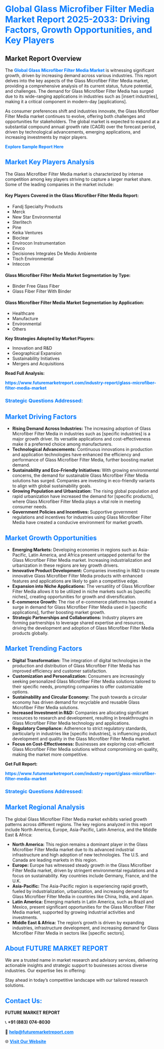 <h1 style="color: #007BFF;">Global Glass Microfiber Filter Media Market Report 2025-2033: Driving Factors, Growth Opportunities, and Key Players</h1>

<section id="overview">
<h2>Market Report Overview</h2>
<p>The <a href="https://www.futuremarketreport.com/industry-report/glass-microfiber-filter-media-market" style="color: #007BFF; text-decoration: none;"><strong>Global Glass Microfiber Filter Media Market</strong></a> is witnessing significant growth, driven by increasing demand across various industries. This report delves into the key aspects of the Glass Microfiber Filter Media market, providing a comprehensive analysis of its current status, future potential, and challenges. The demand for Glass Microfiber Filter Media has surged due to its wide-ranging applications in industries such as [insert industries], making it a critical component in modern-day [applications].</p>
<p>As consumer preferences shift and industries innovate, the Glass Microfiber Filter Media market continues to evolve, offering both challenges and opportunities for stakeholders. The global market is expected to expand at a substantial compound annual growth rate (CAGR) over the forecast period, driven by technological advancements, emerging applications, and increasing investments by major players.</p>
</section>

<section id="overview">
<p><a href="https://www.futuremarketreport.com/request-sample/reportId=31554" style="color: #007BFF; text-decoration: none;"><strong>Explore Sample Report Here</strong></a></p>
</section>

<section id="key-players">
<h2 style="color: #007BFF;">Market Key Players Analysis</h2>
<p>The Glass Microfiber Filter Media market is characterized by intense competition among key players striving to capture a larger market share. Some of the leading companies in the market include:</p>
<h4>Key Players Covered in the Glass Microfiber Filter Media Report:</h4>
<ul><li>Fandj Specialty Products</li><li>Merck</li><li>New Star Environmental</li><li>Sterlitech</li><li>Pine</li><li>Keika Ventures</li><li>Bioclear</li><li>Envirocon Instrumentation</li><li>Envco</li><li>Decisiones Integrales De Medio Ambiente</li><li>Tisch Environmental</li><li>Inteccon</li></ul>
<h4>Glass Microfiber Filter Media Market Segmentation by Type:</h4>
<ul><li>Binder Free Glass Fiber</li><li>Glass Fiber Filter With Binder</li></ul>

<h4>Glass Microfiber Filter Media Market Segmentation by Application:</h4>
<ul><li>Healthcare</li><li>Manufacture</li><li>Environmental</li><li>Others</li></ul>
<p><strong>Key Strategies Adopted by Market Players:</strong></p>
<ul>
<li>Innovation and R&D</li>
<li>Geographical Expansion</li>
<li>Sustainability Initiatives</li>
<li>Mergers and Acquisitions</li>
</ul>
</section>

<section>
<p><strong>Read Full Analysis: </strong></p><a href="https://www.futuremarketreport.com/industry-report/glass-microfiber-filter-media-market" style="color: #007BFF; text-decoration: none;"><strong>https://www.futuremarketreport.com/industry-report/glass-microfiber-filter-media-market</strong></a>
<h3 style="color: #007BFF;">Strategic Questions Addressed:</h3>
</section>

<section id="driving-factors">
<h2 style="color: #007BFF;">Market Driving Factors</h2>
<ul>
<li><strong>Rising Demand Across Industries:</strong> The increasing adoption of Glass Microfiber Filter Media in industries such as [specific industries] is a major growth driver. Its versatile applications and cost-effectiveness make it a preferred choice among manufacturers.</li>
<li><strong>Technological Advancements:</strong> Continuous innovations in production and application technologies have enhanced the efficiency and performance of Glass Microfiber Filter Media, further boosting market demand.</li>
<li><strong>Sustainability and Eco-Friendly Initiatives:</strong> With growing environmental concerns, the demand for sustainable Glass Microfiber Filter Media solutions has surged. Companies are investing in eco-friendly variants to align with global sustainability goals.</li>
<li><strong>Growing Population and Urbanization:</strong> The rising global population and rapid urbanization have increased the demand for [specific products], where Glass Microfiber Filter Media plays a vital role in meeting consumer needs.</li>
<li><strong>Government Policies and Incentives:</strong> Supportive government regulations and incentives for industries using Glass Microfiber Filter Media have created a conducive environment for market growth.</li>
</ul>
</section>

<section id="growth-opportunities">
<h2 style="color: #007BFF;">Market Growth Opportunities</h2>
<ul>
<li><strong>Emerging Markets:</strong> Developing economies in regions such as Asia-Pacific, Latin America, and Africa present untapped potential for the Glass Microfiber Filter Media market. Increasing industrialization and urbanization in these regions are key growth drivers.</li>
<li><strong>Innovative Product Development:</strong> Companies investing in R&D to create innovative Glass Microfiber Filter Media products with enhanced features and applications are likely to gain a competitive edge.</li>
<li><strong>Expansion into Niche Applications:</strong> The versatility of Glass Microfiber Filter Media allows it to be utilized in niche markets such as [specific niches], creating opportunities for growth and diversification.</li>
<li><strong>E-commerce Growth:</strong> The rise of e-commerce platforms has created a surge in demand for Glass Microfiber Filter Media used in [specific applications], further boosting market growth.</li>
<li><strong>Strategic Partnerships and Collaborations:</strong> Industry players are forming partnerships to leverage shared expertise and resources, driving the development and adoption of Glass Microfiber Filter Media products globally.</li>
</ul>
</section>

<section id="trending-factors">
<h2 style="color: #007BFF;">Market Trending Factors</h2>
<ul>
<li><strong>Digital Transformation:</strong> The integration of digital technologies in the production and distribution of Glass Microfiber Filter Media has improved efficiency and customer satisfaction.</li>
<li><strong>Customization and Personalization:</strong> Consumers are increasingly seeking personalized Glass Microfiber Filter Media solutions tailored to their specific needs, prompting companies to offer customizable options.</li>
<li><strong>Sustainability and Circular Economy:</strong> The push towards a circular economy has driven demand for recyclable and reusable Glass Microfiber Filter Media solutions.</li>
<li><strong>Increased Investment in R&D:</strong> Companies are allocating significant resources to research and development, resulting in breakthroughs in Glass Microfiber Filter Media technology and applications.</li>
<li><strong>Regulatory Compliance:</strong> Adherence to strict regulatory standards, particularly in industries like [specific industries], is influencing product development and quality in the Glass Microfiber Filter Media market.</li>
<li><strong>Focus on Cost-Effectiveness:</strong> Businesses are exploring cost-efficient Glass Microfiber Filter Media solutions without compromising on quality, making the market more competitive.</li>
</ul>
</section>

<section>
<p><strong>Get Full Report: </strong></p><a href="https://www.futuremarketreport.com/industry-report/glass-microfiber-filter-media-market" style="color: #007BFF; text-decoration: none;"><strong>https://www.futuremarketreport.com/industry-report/glass-microfiber-filter-media-market</strong></a>
<h3 style="color: #007BFF;">Strategic Questions Addressed:</h3>
</section>


<section id="regional-analysis">
<h2 style="color: #007BFF;">Market Regional Analysis</h2>
<p>The global Glass Microfiber Filter Media market exhibits varied growth patterns across different regions. The key regions analyzed in this report include North America, Europe, Asia-Pacific, Latin America, and the Middle East & Africa:</p>
<ul>
<li><strong>North America:</strong> This region remains a dominant player in the Glass Microfiber Filter Media market due to its advanced industrial infrastructure and high adoption of new technologies. The U.S. and Canada are leading markets in this region.</li>
<li><strong>Europe:</strong> Europe has witnessed steady growth in the Glass Microfiber Filter Media market, driven by stringent environmental regulations and a focus on sustainability. Key countries include Germany, France, and the U.K.</li>
<li><strong>Asia-Pacific:</strong> The Asia-Pacific region is experiencing rapid growth, fueled by industrialization, urbanization, and increasing demand for Glass Microfiber Filter Media in countries like China, India, and Japan.</li>
<li><strong>Latin America:</strong> Emerging markets in Latin America, such as Brazil and Mexico, present significant opportunities for the Glass Microfiber Filter Media market, supported by growing industrial activities and investments.</li>
<li><strong>Middle East & Africa:</strong> The region’s growth is driven by expanding industries, infrastructure development, and increasing demand for Glass Microfiber Filter Media in sectors like [specific sectors].</li>
</ul>
</section>

<footer>
<h2 style="color: #007BFF;">About FUTURE MARKET REPORT</h2>
<p>We are a trusted name in market research and advisory services, delivering actionable insights and strategic support to businesses across diverse industries. Our expertise lies in offering:</p>

<p>Stay ahead in today’s competitive landscape with our tailored research solutions.</p>

<h2 style="color: #007BFF;">Contact Us:</h2>
<p><strong>FUTURE MARKET REPORT</strong></p>
<p>📞 <strong>+91 (883) 074-8030</strong></p>
<p>📧 <strong><a href="mailto:help@futuremarketreport.com" style="color: #007BFF;">help@futuremarketreport.com</a></strong></p>
<p>🌐 <strong><a href="https://www.futuremarketreport.com/" style="color: #007BFF;">Visit Our Website</a></strong></p>
</footer>